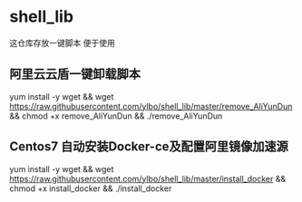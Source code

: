 # shell_lib
这仓库存放一键脚本 便于使用

## 阿里云云盾一键卸载脚本
yum install -y wget && wget https://raw.githubusercontent.com/ylbo/shell_lib/master/remove_AliYunDun && chmod +x remove_AliYunDun && ./remove_AliYunDun

## Centos7 自动安装Docker-ce及配置阿里镜像加速源
yum install -y wget && wget https://raw.githubusercontent.com/ylbo/shell_lib/master/install_docker && chmod +x install_docker && ./install_docker
